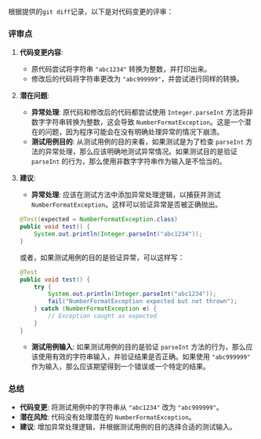 根据提供的`git diff`记录，以下是对代码变更的评审：

### 评审点

1. **代码变更内容**:
   - 原代码尝试将字符串 `"abc1234"` 转换为整数，并打印出来。
   - 修改后的代码将字符串更改为 `"abc999999"`，并尝试进行同样的转换。

2. **潜在问题**:
   - **异常处理**: 原代码和修改后的代码都尝试使用 `Integer.parseInt` 方法将非数字字符串转换为整数，这会导致 `NumberFormatException`。这是一个潜在的问题，因为程序可能会在没有明确处理异常的情况下崩溃。
   - **测试用例目的**: 从测试用例的目的来看，如果测试是为了检查 `parseInt` 方法的异常处理，那么应该明确地测试异常情况。如果测试目的是验证 `parseInt` 的行为，那么使用非数字字符串作为输入是不恰当的。

3. **建议**:
   - **异常处理**: 应该在测试方法中添加异常处理逻辑，以捕获并测试 `NumberFormatException`。这样可以验证异常是否被正确抛出。
   ```java
   @Test(expected = NumberFormatException.class)
   public void test() {
       System.out.println(Integer.parseInt("abc1234"));
   }
   ```
   或者，如果测试用例的目的是验证异常，可以这样写：
   ```java
   @Test
   public void test() {
       try {
           System.out.println(Integer.parseInt("abc1234"));
           fail("NumberFormatException expected but not thrown");
       } catch (NumberFormatException e) {
           // Exception caught as expected
       }
   }
   ```
   - **测试用例输入**: 如果测试用例的目的是验证 `parseInt` 方法的行为，那么应该使用有效的字符串输入，并验证结果是否正确。如果使用 `"abc999999"` 作为输入，那么应该期望得到一个错误或一个特定的结果。

### 总结

- **代码变更**: 将测试用例中的字符串从 `"abc1234"` 改为 `"abc999999"`。
- **潜在风险**: 代码没有处理潜在的 `NumberFormatException`。
- **建议**: 增加异常处理逻辑，并根据测试用例的目的选择合适的测试输入。